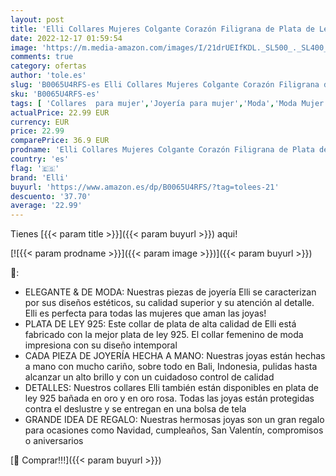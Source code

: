 ```yaml
---
layout: post
title: 'Elli Collares Mujeres Colgante Corazón Filigrana de Plata de Ley 925'
date: 2022-12-17 01:59:54
image: 'https://m.media-amazon.com/images/I/21drUEIfKDL._SL500_._SL400_.jpg'
comments: true
category: ofertas
author: 'tole.es'
slug: 'B0065U4RFS-es Elli Collares Mujeres Colgante Corazón Filigrana de Plata...'
sku: 'B0065U4RFS-es'
tags: [ 'Collares  para mujer','Joyería para mujer','Moda','Moda Mujer','de','elli','ley','plata','🇪🇸', ]
actualPrice: 22.99 EUR
currency: EUR
price: 22.99
comparePrice: 36.9 EUR
prodname: 'Elli Collares Mujeres Colgante Corazón Filigrana de Plata de Ley 925'
country: 'es'
flag: '🇪🇸'
brand: 'Elli'
buyurl: 'https://www.amazon.es/dp/B0065U4RFS/?tag=tolees-21'
descuento: '37.70'
average: '22.99'
---
```


Tienes [{{< param title >}}]({{< param buyurl >}}) aqui!

[![{{< param prodname >}}]({{< param image >}})]({{< param buyurl >}})

🔎:

- ELEGANTE & DE MODA: Nuestras piezas de joyería Elli se caracterizan por sus diseños estéticos, su calidad superior y su atención al detalle. Elli es perfecta para todas las mujeres que aman las joyas!
- PLATA DE LEY 925: Este collar de plata de alta calidad de Elli está fabricado con la mejor plata de ley 925. El collar femenino de moda impresiona con su diseño intemporal
- CADA PIEZA DE JOYERÍA HECHA A MANO: Nuestras joyas están hechas a mano con mucho cariño, sobre todo en Bali, Indonesia, pulidas hasta alcanzar un alto brillo y con un cuidadoso control de calidad
- DETALLES: Nuestros collares Elli también están disponibles en plata de ley 925 bañada en oro y en oro rosa. Todas las joyas están protegidas contra el deslustre y se entregan en una bolsa de tela
- GRANDE IDEA DE REGALO: Nuestras hermosas joyas son un gran regalo para ocasiones como Navidad, cumpleaños, San Valentín, compromisos o aniversarios

[🛒 Comprar!!!]({{< param buyurl >}})
